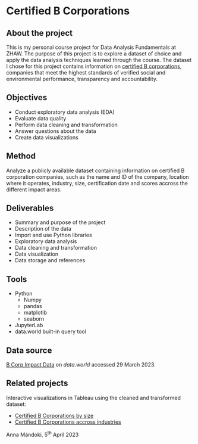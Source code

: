 # Certified B Corporations

## About the project

This is my personal course project for Data Analysis Fundamentals at ZHAW. The purpose of this project is to explore a dataset of choice and apply the data analysis techniques learned through the course. The dataset I chose for this project contains information on [certified B corporations](https://www.bcorporation.net/en-us/certification), companies that meet the highest standards of verified social and environmental performance, transparency and accountability.

## Objectives

- Conduct exploratory data analysis (EDA)
- Evaluate data quality
- Perform data cleaning and transformation
- Answer questions about the data
- Create data visualizations

## Method

Analyze a publicly available dataset containing information on certified B corporation companies, such as the name and ID of the company, location where it operates, industry, size, certification date and scores accross the different impact areas.

## Deliverables

- Summary and purpose of the project
- Description of the data
- Import and use Python libraries
- Exploratory data analysis
- Data cleaning and transformation
- Data visualization
- Data storage and references

## Tools

- Python
    - Numpy
    - pandas
    - matplotib
    - seaborn
- JupyterLab
- data.world built-in query tool

## Data source

[B Corp Impact Data](https://data.world/blab/b-corp-impact-data) on *data.world* accessed 29 March 2023.

## Related projects

Interactive visualizations in Tableau using the cleaned and transformed dataset:

- [Certified B Corporations by size](https://public.tableau.com/app/profile/anna8476/viz/CertifiedBCorporations/Dashboard1)
- [Certified B Corporations accross industries](https://public.tableau.com/app/profile/anna8476/viz/CertifiedBCorporationsDrillDown/Dashboard1)

Anna Mándoki, 5<sup>th</sup> April 2023